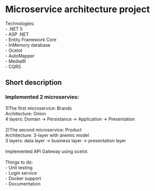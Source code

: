 <h1>Microservice architecture project</h1>
Technologies:
<br>
- .NET 5<br>
- ASP .NET<br>
- Entity Framework Core<br>
- InMemory database<br>
- Ocelot<br>
- AutoMapper<br>
- MediatR<br>
- CQRS<br>
<h2>Short description</h2>
<h3>Implemented 2 microservies:</h3>
1)The first microservice: Brands<br>
Architecture: Onion <br>
4 layers: Domain -> Persistance -> Application -> Presentation
<br>
<br>
2)The second microservice: Product<br>
Architecture: 3-layer with anemic model <br>
3 layers: data layer -> business layer -> presentation layer <br>
<br>
Implemented API  Gateway using ocelot. <br>
<br>
Things to do:<br>
- Unit testing <br>
- Login service <br>
- Docker support <br>
- Documentation
